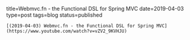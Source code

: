 
title=Webmvc.fn - the Functional DSL for Spring MVC
date=2019-04-03
type=post
tags=blog
status=published
~~~~~~
[(2019-04-03) Webmvc.fn - the Functional DSL for Spring MVC](https://www.youtube.com/watch?v=vZV2_9KVHJU) 
            